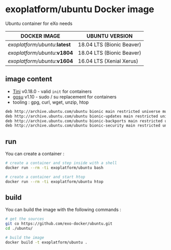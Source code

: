 # exoplatform/ubuntu Docker image

Ubuntu container for eXo needs

| DOCKER IMAGE                    | UBUNTU VERSION            |
| ------------------------------- | ------------------------- |
| *exoplatform/ubuntu*:**latest** | 18.04 LTS (Bionic Beaver) |
| *exoplatform/ubuntu*:**v1804**  | 18.04 LTS (Bionic Beaver) |
| *exoplatform/ubuntu*:**v1604**  | 16.04 LTS (Xenial Xerus)  |

## image content

* [Tini](https://github.com/krallin/tini) v0.18.0 - valid `init` for containers
* [gosu](https://github.com/tianon/gosu) v1.10 - sudo / su replacement for containers
* tooling : gpg, curl, wget, unzip, htop

```txt
deb http://archive.ubuntu.com/ubuntu bionic main restricted universe multiverse
deb http://archive.ubuntu.com/ubuntu bionic-updates main restricted universe multiverse
deb http://archive.ubuntu.com/ubuntu bionic-backports main restricted universe multiverse
deb http://archive.ubuntu.com/ubuntu bionic-security main restricted universe multiverse
```

## run

You can create a container :

```bash
# create a container and step inside with a shell
docker run --rm -ti exoplatform/ubuntu bash

# create a container and start htop
docker run --rm -ti exoplatform/ubuntu htop
```

## build

You can build the image with the following commands :

```bash
# get the sources
git co https://github.com/exo-docker/ubuntu.git
cd ./ubuntu/

# build the image
docker build -t exoplatform/ubuntu .
```
